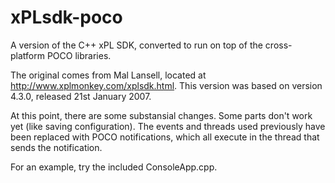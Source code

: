 xPLsdk-poco
===========

A version of the C++ xPL SDK, converted to run on top of the cross-platform POCO libraries.

The original comes from Mal Lansell, located at http://www.xplmonkey.com/xplsdk.html. This version was based on version 4.3.0, released 21st January 2007.

At this point, there are some substansial changes. Some parts don't work yet (like saving configuration). The events and threads used previously have been replaced with POCO notifications, which all execute in the thread that sends the notification.

For an example, try the included ConsoleApp.cpp.

